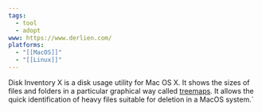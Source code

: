 ```yaml
---
tags:
  - tool
  - adopt
www: https://www.derlien.com/
platforms:
  - "[[MacOS]]"
  - "[[Linux]]"
---
```

Disk Inventory X is a disk usage utility for Mac OS X. It shows the sizes of files and folders in a particular graphical way called [treemaps](https://www.cs.umd.edu/hcil/treemap-history/index.shtml). It allows the quick identification of heavy files suitable for deletion in a MacOS system.´